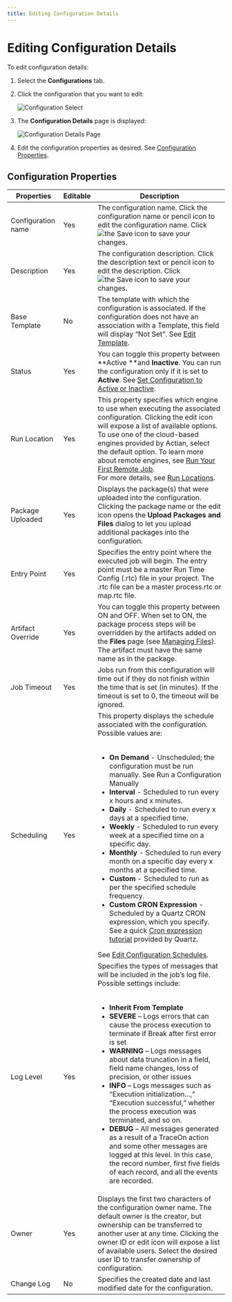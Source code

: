 ```yaml
---
title: Editing Configuration Details
---
```


# Editing Configuration Details

To edit configuration details:

1. Select the **Configurations** tab.
2. Click the configuration that you want to edit:

   ![Configuration Select](/img/Configuration-Select.png)

3. The **Configuration Details** page is displayed:

   ![Configuration Details Page](/img/Configuration-Details-Page.png)

4. Edit the configuration properties as desired. See [Configuration Properties](editing-configuration-details#configuration-properties).

## Configuration Properties

| Properties | Editable | Description |
| --- | --- | --- |
| Configuration name | Yes | The configuration name. Click the configuration name or pencil icon to edit the configuration name. Click <img src="/img/icons/save.svg" className="icon" alt="the Save icon"/> to save your changes.|
| Description | Yes | The configuration description. Click the description text or pencil icon to edit the description. Click <img src="/img/icons/save.svg" className="icon" alt="the Save icon"/> to save your changes. |
| Base Template | No | The template with which the configuration is associated. If the configuration does not have an association with a Template, this field will display “Not Set”. See [Edit Template](../templates/editing-template-details).
| Status | Yes | You can toggle this property between **Active **and **Inactive**. You can run the configuration only if it is set to **Active**. See [Set Configuration to Active or Inactive](./activating-or-inactivating-configurations).
| Run Location | Yes | This property specifies which engine to use when executing the associated configuration. Clicking the edit icon will expose a list of available options. To use one of the cloud-based engines provided by Actian, select the default option. To learn more about remote engines, see [Run Your First Remote Job](../../integration-agent/run-your-first-remote-job).<br />For more details, see [Run Locations](../run-locations).
| Package Uploaded | Yes | Displays the package(s) that were uploaded into the configuration. Clicking the package name or the edit icon opens the **Upload Packages and Files** dialog to let you upload additional packages into the configuration.
| Entry Point | Yes | Specifies the entry point where the executed job will begin. The entry point must be a master Run Time Config (.rtc) file in your project. The .rtc file can be a master process.rtc or map.rtc file.
| Artifact Override | Yes | You can toggle this property between ON and OFF. When set to ON, the package process steps will be overridden by the artifacts added on the **Files** page (see [Managing Files](../files/managing-files)). The artifact must have the same name as in the package.
| Job Timeout | Yes | Jobs run from this configuration will time out if they do not finish within the time that is set (in minutes). If the timeout is set to 0, the timeout will be ignored.
| Scheduling | Yes | This property displays the schedule associated with the configuration. Possible values are:<br /><br /><ul><li>**On Demand** - Unscheduled; the configuration must be run manually. See Run a Configuration Manually</li><li>**Interval** - Scheduled to run every x hours and x minutes.</li><li>**Daily** - Scheduled to run every x days at a specified time.</li><li>**Weekly** - Scheduled to run every week at a specified time on a specific day.</li><li>**Monthly** - Scheduled to run every month on a specific day every x months at a specified time.</li><li>**Custom** - Scheduled to run as per the specified schedule frequency.</li><li>**Custom CRON Expression** - Scheduled by a Quartz CRON expression, which you specify. See a quick [Cron expression tutorial](https://www.quartz-scheduler.org/documentation/quartz-2.3.0/tutorials/crontrigger.html) provided by Quartz.</li></ul>See [Edit Configuration Schedules](./editing-configuration-schedules).
| Log Level | Yes | Specifies the types of messages that will be included in the job’s log file. Possible settings include:<br /><br /><ul><li>**Inherit From Template**</li><li>**SEVERE** – Logs errors that can cause the process execution to terminate if Break after first error is set</li><li>**WARNING** – Logs messages about data truncation in a field, field name changes, loss of precision, or other issues</li><li>**INFO** – Logs messages such as “Execution initialization...,” “Execution successful,” whether the process execution was terminated, and so on.</li><li>**DEBUG** – All messages generated as a result of a TraceOn action and some other messages are logged at this level. In this case, the record number, first five fields of each record, and all the events are recorded.</li></ul>
| Owner | Yes | Displays the first two characters of the configuration owner name. The default owner is the creator, but ownership can be transferred to another user at any time. Clicking the owner ID or edit icon will expose a list of available users. Select the desired user ID to transfer ownership of configuration.
| Change Log | No | Specifies the created date and last modified date for the configuration.


